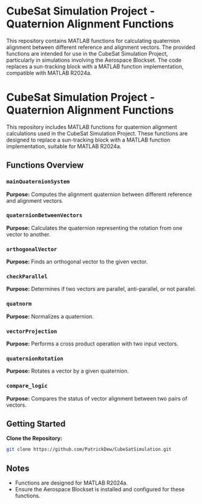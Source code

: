 # CubeSat Simulation Project - Quaternion Alignment Functions

This repository contains MATLAB functions for calculating quaternion alignment between different reference and alignment vectors. The provided functions are intended for use in the CubeSat Simulation Project, particularly in simulations involving the Aerospace Blockset. The code replaces a sun-tracking block with a MATLAB function implementation, compatible with MATLAB R2024a.

# CubeSat Simulation Project - Quaternion Alignment Functions

This repository includes MATLAB functions for quaternion alignment calculations used in the CubeSat Simulation Project. These functions are designed to replace a sun-tracking block with a MATLAB function implementation, suitable for MATLAB R2024a.

## Functions Overview

### `mainQuaternionSystem`

**Purpose:** Computes the alignment quaternion between different reference and alignment vectors.

### `quaternionBetweenVectors`

**Purpose:** Calculates the quaternion representing the rotation from one vector to another.

### `orthogonalVector`

**Purpose:** Finds an orthogonal vector to the given vector.

### `checkParallel`

**Purpose:** Determines if two vectors are parallel, anti-parallel, or not parallel.

### `quatnorm`

**Purpose:** Normalizes a quaternion.

### `vectorProjection`

**Purpose:** Performs a cross product operation with two input vectors.

### `quaternionRotation`

**Purpose:** Rotates a vector by a given quaternion.

### `compare_logic`

**Purpose:** Compares the status of vector alignment between two pairs of vectors.

## Getting Started

**Clone the Repository:**
   ```bash
   git clone https://github.com/PatrickDew/CubeSatSimulation.git
   ```
## Notes
- Functions are designed for MATLAB R2024a.
- Ensure the Aerospace Blockset is installed and configured for these functions.